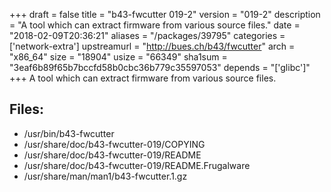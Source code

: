 +++
draft = false
title = "b43-fwcutter 019-2"
version = "019-2"
description = "A tool which can extract firmware from various source files."
date = "2018-02-09T20:36:21"
aliases = "/packages/39795"
categories = ['network-extra']
upstreamurl = "http://bues.ch/b43/fwcutter"
arch = "x86_64"
size = "18904"
usize = "66349"
sha1sum = "3eaf6b89f65b7bccfd58b0cbc36b779c35597053"
depends = "['glibc']"
+++
A tool which can extract firmware from various source files.

## Files: 
* /usr/bin/b43-fwcutter
* /usr/share/doc/b43-fwcutter-019/COPYING
* /usr/share/doc/b43-fwcutter-019/README
* /usr/share/doc/b43-fwcutter-019/README.Frugalware
* /usr/share/man/man1/b43-fwcutter.1.gz
